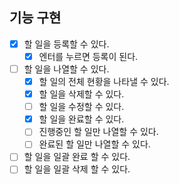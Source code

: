 ## 기능 구현

- [x] 할 일을 등록할 수 있다.
  - [x] 엔터를 누르면 등록이 된다.
- [ ] 할 일을 나열할 수 있다.
  - [x] 할 일의 전체 현황을 나타낼 수 있다.
  - [x] 할 일을 삭제할 수 있다.
  - [ ] 할 일을 수정할 수 있다.
  - [x] 할 일을 완료할 수 있다.
  - [ ] 진행중인 할 일만 나열할 수 있다.
  - [ ] 완료된 할 일만 나열할 수 있다.
- [ ] 할 일을 일괄 완료 할 수 있다.
- [ ] 할 일을 일괄 삭제 할 수 있다.
